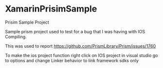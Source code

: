 # XamarinPrisimSample
Prisim Sample Project

Sample prism project used to test for a bug that I was having with IOS Compiling.

This was used to report https://github.com/PrismLibrary/Prism/issues/1760

To make the ios project function right click on IOS project in visual studio go to options and change Linker behavior to link framework sdks only
